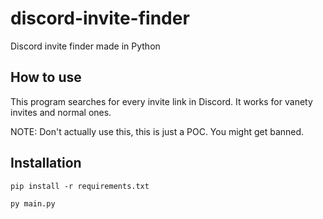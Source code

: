 # discord-invite-finder
Discord invite finder made in Python

## How to use
This program searches for every invite link in Discord. It works for vanety invites and normal ones.

NOTE: Don't actually use this, this is just a POC. You might get banned.

## Installation
`pip install -r requirements.txt`

`py main.py`
